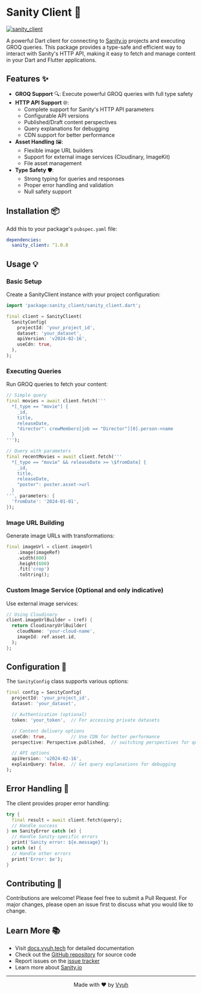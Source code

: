 # Sanity Client 🔌

[![sanity_client](https://img.shields.io/pub/v/sanity_client.svg?label=sanity_client&logo=dart&color=blue&style=for-the-badge)](https://pub.dev/packages/sanity_client)

A powerful Dart client for connecting to [Sanity.io](https://www.sanity.io)
projects and executing GROQ queries. This package provides a type-safe and
efficient way to interact with Sanity's HTTP API, making it easy to fetch and
manage content in your Dart and Flutter applications.

## Features ✨

- **GROQ Support** 🔍: Execute powerful GROQ queries with full type safety
- **HTTP API Support** 🌐:
  - Complete support for Sanity's HTTP API parameters
  - Configurable API versions
  - Published/Draft content perspectives
  - Query explanations for debugging
  - CDN support for better performance
- **Asset Handling** 🖼️:
  - Flexible image URL builders
  - Support for external image services (Cloudinary, ImageKit)
  - File asset management
- **Type Safety** 🛡️:
  - Strong typing for queries and responses
  - Proper error handling and validation
  - Null safety support

## Installation 📦

Add this to your package's `pubspec.yaml` file:

```yaml
dependencies:
  sanity_client: ^1.0.0
```

## Usage 💡

### Basic Setup

Create a SanityClient instance with your project configuration:

```dart
import 'package:sanity_client/sanity_client.dart';

final client = SanityClient(
  SanityConfig(
    projectId: 'your_project_id',
    dataset: 'your_dataset',
    apiVersion: 'v2024-02-16',
    useCdn: true,
  ),
);
```

### Executing Queries

Run GROQ queries to fetch your content:

```dart
// Simple query
final movies = await client.fetch('''
  *[_type == "movie"] {
    _id,
    title,
    releaseDate,
    "director": crewMembers[job == "Director"][0].person->name
  }
''');

// Query with parameters
final recentMovies = await client.fetch('''
  *[_type == "movie" && releaseDate >= \$fromDate] {
    _id,
    title,
    releaseDate,
    "poster": poster.asset->url
  }
''', parameters: {
  'fromDate': '2024-01-01',
});
```

### Image URL Building

Generate image URLs with transformations:

```dart
final imageUrl = client.imageUrl
    .image(imageRef)
    .width(800)
    .height(600)
    .fit('crop')
    .toString();
```

### Custom Image Service (Optional and only indicative)

Use external image services:

```dart
// Using Cloudinary
client.imageUrlBuilder = (ref) {
  return CloudinaryUrlBuilder(
    cloudName: 'your-cloud-name',
    imageId: ref.asset.id,
  );
};
```

## Configuration 🔧

The `SanityConfig` class supports various options:

```dart
final config = SanityConfig(
  projectId: 'your_project_id',
  dataset: 'your_dataset',

  // Authentication (optional)
  token: 'your_token',  // For accessing private datasets

  // Content delivery options
  useCdn: true,         // Use CDN for better performance
  perspective: Perspective.published,  // switching perspectives for query execution

  // API options
  apiVersion: 'v2024-02-16',
  explainQuery: false,  // Get query explanations for debugging
);
```

## Error Handling 🚨

The client provides proper error handling:

```dart
try {
  final result = await client.fetch(query);
  // Handle success
} on SanityError catch (e) {
  // Handle Sanity-specific errors
  print('Sanity error: ${e.message}');
} catch (e) {
  // Handle other errors
  print('Error: $e');
}
```

## Contributing 🤝

Contributions are welcome! Please feel free to submit a Pull Request. For major
changes, please open an issue first to discuss what you would like to change.

## Learn More 📚

- Visit [docs.vyuh.tech](https://docs.vyuh.tech) for detailed documentation
- Check out the [GitHub repository](https://github.com/vyuh-tech/vyuh) for
  source code
- Report issues on the [issue tracker](https://github.com/vyuh-tech/vyuh/issues)
- Learn more about [Sanity.io](https://www.sanity.io/docs)

---

<p align="center">Made with ❤️ by <a href="https://vyuh.tech">Vyuh</a></p>
